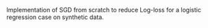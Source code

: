 Implementation of SGD from scratch to reduce Log-loss for a logistic regression case on synthetic data. 
